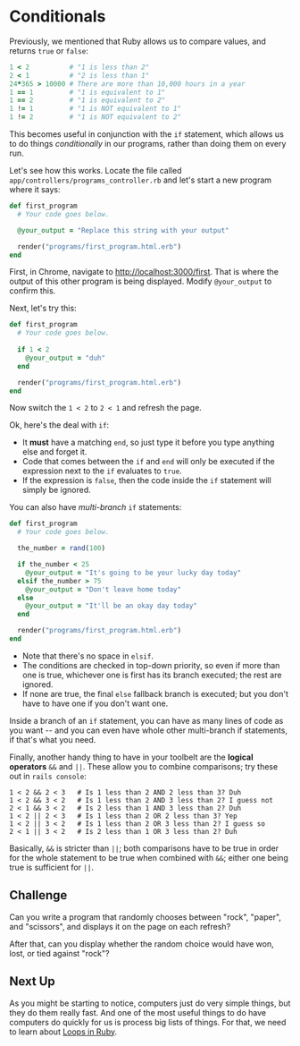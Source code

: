 # Conditionals

Previously, we mentioned that Ruby allows us to compare values, and returns `true` or `false`:

```ruby
1 < 2          # "1 is less than 2"
2 < 1          # "2 is less than 1"
24*365 > 10000 # There are more than 10,000 hours in a year
1 == 1         # "1 is equivalent to 1"
1 == 2         # "1 is equivalent to 2"
1 != 1         # "1 is NOT equivalent to 1"
1 != 2         # "1 is NOT equivalent to 2"
```

This becomes useful in conjunction with the `if` statement, which allows us to do things _conditionally_ in our programs, rather than doing them on every run.

Let's see how this works. Locate the file called `app/controllers/programs_controller.rb` and let's start a new program where it says:

```ruby
def first_program
  # Your code goes below.

  @your_output = "Replace this string with your output"

  render("programs/first_program.html.erb")
end
```

First, in Chrome, navigate to [http://localhost:3000/first](http://localhost:3000/first). That is where the output of this other program is being displayed. Modify `@your_output` to confirm this.

Next, let's try this:

```ruby
def first_program
  # Your code goes below.
  
  if 1 < 2
    @your_output = "duh"
  end

  render("programs/first_program.html.erb")
end
```

Now switch the `1 < 2` to `2 < 1` and refresh the page.

Ok, here's the deal with `if`:

 - It **must** have a matching `end`, so just type it before you type anything else and forget it.
 - Code that comes between the `if` and `end` will only be executed if the expression next to the `if` evaluates to `true`.
 - If the expression is `false`, then the code inside the `if` statement will simply be ignored.

You can also have _multi-branch_ `if` statements:

```ruby
def first_program
  # Your code goes below.

  the_number = rand(100)

  if the_number < 25
    @your_output = "It's going to be your lucky day today"
  elsif the_number > 75
    @your_output = "Don't leave home today"
  else
    @your_output = "It'll be an okay day today"
  end

  render("programs/first_program.html.erb")
end
```

 - Note that there's no space in `elsif`.
 - The conditions are checked in top-down priority, so even if more than one is true, whichever one is first has its branch executed; the rest are ignored.
 - If none are true, the final `else` fallback branch is executed; but you don't have to have one if you don't want one.

Inside a branch of an `if` statement, you can have as many lines of code as you want -- and you can even have whole other multi-branch if statements, if that's what you need.

Finally, another handy thing to have in your toolbelt are the **logical operators** `&&` and `||`. These allow you to combine comparisons; try these out in `rails console`:

```
1 < 2 && 2 < 3   # Is 1 less than 2 AND 2 less than 3? Duh
1 < 2 && 3 < 2   # Is 1 less than 2 AND 3 less than 2? I guess not
2 < 1 && 3 < 2   # Is 2 less than 1 AND 3 less than 2? Duh
1 < 2 || 2 < 3   # Is 1 less than 2 OR 2 less than 3? Yep
1 < 2 || 3 < 2   # Is 1 less than 2 OR 3 less than 2? I guess so
2 < 1 || 3 < 2   # Is 2 less than 1 OR 3 less than 2? Duh
```

Basically, `&&` is stricter than `||`; both comparisons have to be true in order for the whole statement to be true when combined with `&&`; either one being true is sufficient for `||`.

## Challenge

Can you write a program that randomly chooses between "rock", "paper", and "scissors", and displays it on the page on each refresh?

After that, can you display whether the random choice would have won, lost, or tied against "rock"?
## Next Up

As you might be starting to notice, computers just do very simple things, but they do them really fast. And one of the most useful things to do have computers do quickly for us is process big lists of things. For that, we need to learn about [Loops in Ruby](loops-in-ruby.md).